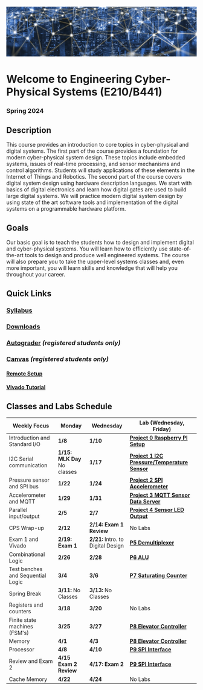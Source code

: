 ![Cover](projects/assets/index/cover.png)

# Welcome to Engineering Cyber-Physical Systems (E210/B441)
### Spring 2024 


## Description

This course provides an introduction to core topics in cyber-physical and digital systems. The
first part of the course provides a foundation for modern cyber-physical system design. These
topics include embedded systems, issues of real-time processing, and sensor mechanisms and
control algorithms. Students will study applications of these elements in the Internet of Things
and Robotics.
The second part of the course covers digital system design using hardware description
languages. We start with basics of digital electronics and learn how digital gates are used to
build large digital systems. We will practice modern digital system design by using state of the
art software tools and implementation of the digital systems on a programmable hardware
platform.


## Goals

Our basic goal is to teach the students how to design and implement digital and cyber-physical
systems. You will learn how to efficiently use state-of-the-art tools to design and produce well
engineered systems. The course will also prepare you to take the upper-level systems classes
and, even more important, you will learn skills and knowledge that will help you throughout
your career.


## Quick Links

### [Syllabus](syllabus.pdf)

### [Downloads](http://github.com/engr210/downloads) 

### [Autograder](https://autograder.luddy.indiana.edu) _(registered students only)_

### [Canvas](https://iu.instructure.com/courses/2119511) _(registered students only)_

#### [Remote Setup](https://uisapp2.iu.edu/confluence-prd/pages/viewpage.action?pageId=280461906)

#### [Vivado Tutorial](projects/vivado_tutorial) 



<!-- [P5 - Raspberry Pi Setup](P5.md) -->

## Classes and Labs Schedule

| Weekly Focus      | Monday| Wednesday | Lab (Wednesday, Friday)|
|-------------------|------------------------------------------------------------------         |--------------------------------------------------------------     |-----------------------------------------------|
| Introduction and Standard I/O    | **1/8** | **1/10**| [**Project 0 Raspberry PI Setup**](projects/P0) |
| I2C Serial communication | **1/15: MLK Day** No classes| **1/17**| [**Project 1 I2C Pressure/Temperature Sensor**](projects/P1)|
| Pressure sensor and SPI bus | **1/22**| **1/24**| [**Project 2 SPI Accelerometer**](projects/P2) |
| Accelerometer and MQTT| **1/29**| **1/31**| [**Project 3 MQTT Sensor Data Server**](projects/P3) |
| Parallel input/output| **2/5**| **2/7**|[**Project 4 Sensor LED Output**](projects/P4)  |
| CPS Wrap-up | **2/12**| **2/14: Exam 1 Review**| No Labs |
| Exam 1 and Vivado | **2/19: Exam 1** | **2/21:** Intro. to Digital Design |[**P5 Demultiplexer**](projects/P5)|
| Combinational Logic | **2/26**| **2/28**|  **[P6 ALU](projects/P6)**|
| Test benches and Sequential Logic|**3/4**  | **3/6** | **[P7 Saturating Counter](projects/P7)** |
| Spring Break| **3/11:** No Classes | **3/13:** No Classes | |
| Registers and counters  | **3/18**  | **3/20**  | No Labs |
| Finite state machines (FSM's)| **3/25** | **3/27**   | **[P8 Elevator Controller](projects/P8)** |
| Memory | **4/1** | **4/3** | **[P8 Elevator Controller](projects/P8)** |
| Processor | **4/8**  | **4/10** | **[P9 SPI Interface](projects/P9)**  |
| Review and Exam 2 | **4/15 Exam 2 Review**   | **4/17: Exam 2**  | **[P9 SPI Interface](projects/P8)** |
| Cache Memory | **4/22**   | **4/24**  | No Labs |



<!-- [Old Projects](legacy/old_projects.md) -->
<!-- **[P7 Saturating Counter](https://docs.google.com/document/d/1JLgk0VguSrih_h3BsMyMtInTJ4Qrl--Hv2jkxK4chZw)** -->
